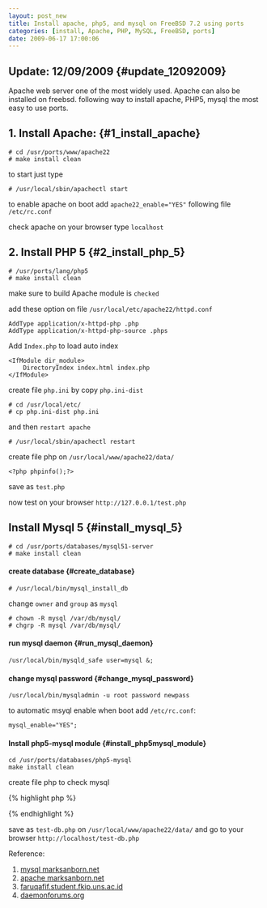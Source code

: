 ```yaml
---
layout: post_new
title: Install apache, php5, and mysql on FreeBSD 7.2 using ports  
categories: [install, Apache, PHP, MySQL, FreeBSD, ports]
date: 2009-06-17 17:00:06
---
```

  
## Update: 12/09/2009 {#update_12092009}

Apache web server one of the most widely used. Apache can also be installed on freebsd. following way to install apache, PHP5, mysql the most easy to use ports.

## 1. Install Apache: {#1_install_apache}

    # cd /usr/ports/www/apache22
    # make install clean

to start just type

    # /usr/local/sbin/apachectl start

to enable apache on boot add `apache22_enable="YES"` following file `/etc/rc.conf`

check apache on your browser type `localhost`

## 2. Install PHP 5 {#2_install_php_5}

    # /usr/ports/lang/php5
    # make install clean

make sure to build Apache module is `checked`

add these option on file `/usr/local/etc/apache22/httpd.conf`

    AddType application/x-httpd-php .php
    AddType application/x-httpd-php-source .phps

Add `Index.php` to load auto index

    <IfModule dir_module>
        DirectoryIndex index.html index.php
    </IfModule>

create file `php.ini` by copy `php.ini-dist`

    # cd /usr/local/etc/
    # cp php.ini-dist php.ini

and then `restart apache`

    # /usr/local/sbin/apachectl restart

create file php on `/usr/local/www/apache22/data/`

    <?php phpinfo();?>

save as `test.php`

now test on your browser `http://127.0.0.1/test.php`

## Install Mysql 5 {#install_mysql_5}

    # cd /usr/ports/databases/mysql51-server
    # make install clean

#### create database {#create_database}

    # /usr/local/bin/mysql_install_db

change `owner` and `group` as `mysql`

    # chown -R mysql /var/db/mysql/
    # chgrp -R mysql /var/db/mysql/

#### run mysql daemon {#run_mysql_daemon}

    /usr/local/bin/mysqld_safe user=mysql &;

#### change mysql password {#change_mysql_password}

    /usr/local/bin/mysqladmin -u root password newpass

to automatic msyql enable when boot add `/etc/rc.conf`:

    mysql_enable="YES";

#### Install php5-mysql module {#install_php5mysql_module}

    cd /usr/ports/databases/php5-mysql
    make install clean

create file php to check mysql

{% highlight php %}
    <?php
    $test=mysql_connect("localhost","mysql","";);
    if(!$test)                                                                 
    {                                                                          
    print "cant connect";                                            
    }                                                                          
    else                                                                       
    {                                                                          
    print "connected";                                               
    }                                                                          
    ?>

{% endhighlight %}

save as `test-db.php` on `/usr/local/www/apache22/data/` and go to your browser `http://localhost/test-db.php`

Reference:

1.  [mysql marksanborn.net][1]
2.  [apache marksanborn.net][2]
3.  [faruqafif.student.fkip.uns.ac.id][3]
4.  [daemonforums.org][4] 


 [1]: http://www.marksanborn.net/freebsd/installing-mysql-51-on-freebsd-70
 [2]: http://www.marksanborn.net/uncategorized/installing-apache-on-freebsd-70/comment-page-1/#comment-26351
 [3]: http://faruqafif.student.fkip.uns.ac.id/2009/02/13/install-apache2mysql-dan-php5-di-freebsd/
 [4]: http://daemonforums.org/showthread.php?t=1430
